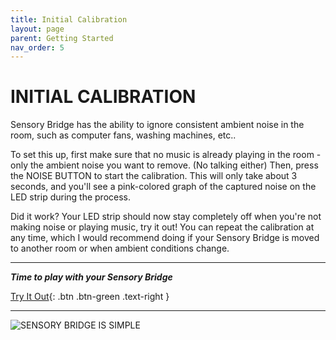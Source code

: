 ```yaml
---
title: Initial Calibration
layout: page
parent: Getting Started
nav_order: 5
---
```


# INITIAL CALIBRATION

Sensory Bridge has the ability to ignore consistent ambient noise in the room, such as computer fans, washing machines, etc..

To set this up, first make sure that no music is already playing in the room - only the ambient noise you want to remove. (No talking either) Then, press the <sb-button>NOISE BUTTON</sb-button> to start the calibration. This will only take about 3 seconds, and you'll see a pink-colored graph of the captured noise on the LED strip during the process.

Did it work? Your LED strip should now stay completely off when you're not making noise or playing music, try it out! You can repeat the calibration at any time, which I would recommend doing if your Sensory Bridge is moved to another room or when ambient conditions change.

-------------------------------------------------------

***Time to play with your Sensory Bridge***

[Try It Out](https://connornishijima.github.io/sensory_bridge_docs/try_it_out.html){: .btn .btn-green .text-right }

-------------------------------------------------------

![SENSORY BRIDGE IS SIMPLE](https://github.com/connornishijima/sensory_bridge_docs/blob/main/img/14.jpg?raw=true)
